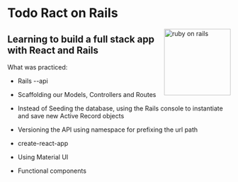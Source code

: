 # Todo Ract on Rails 
<img src="https://encrypted-tbn0.gstatic.com/images?q=tbn:ANd9GcRbZ4Msmk0LC1JKbEUfbt0aQ-4Vtpbj2NmR-A&usqp=CAU" align="right"
     alt="ruby on rails" height="150">

## Learning to build a full stack app with React and Rails

What was practiced:

* Rails --api 

* Scaffolding our Models, Controllers and Routes

* Instead of Seeding the database, using the Rails console to instantiate and save new Active Record objects

* Versioning the API using namespace for prefixing the url path

* create-react-app

* Using Material UI 

* Functional components
